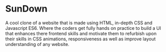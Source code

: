 # SunDown
A cool clone of a website that is made using HTML, in-depth CSS and Javascript ES6. Where the coders get fully hands on practice to build a UI that enhances there frontend skills and motivate them to refurbish upon their skills in CSS animations, responsiveness as well as improve layout understanding of any website.  
